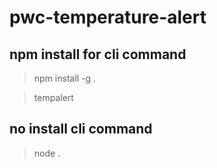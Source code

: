 # pwc-temperature-alert

## npm install for cli command
> npm install -g .

> tempalert

## no install cli command
> node .